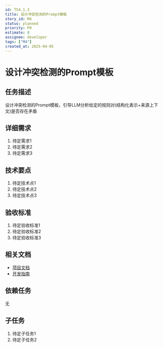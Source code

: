 ```yaml
---
id: TS4.1.3
title: 设计冲突检测的Prompt模板
story_id: M4
status: planned
priority: P0
estimate: 8
assignee: developer
tags: ["M4"]
created_at: 2025-04-05
---
```


# 设计冲突检测的Prompt模板

## 任务描述

设计冲突检测的Prompt模板，引导LLM分析给定的规则对(结构化表示+来源上下文)是否存在矛盾

## 详细需求

1. 待定需求1
2. 待定需求2
3. 待定需求3

## 技术要点

1. 待定技术点1
2. 待定技术点2
3. 待定技术点3

## 验收标准

1. 待定验收标准1
2. 待定验收标准2
3. 待定验收标准3

## 相关文档

- [项目文档](../../../docs/README.md)
- [开发指南](../../../docs/development.md)

## 依赖任务

无

## 子任务

1. 待定子任务1
2. 待定子任务2
